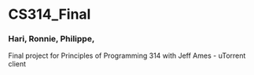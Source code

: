 # CS314_Final
### Hari, Ronnie, Philippe, 
Final project for Principles of Programming 314 with Jeff Ames - uTorrent client
